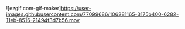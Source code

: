 ![ezgif com-gif-maker]https://user-images.githubusercontent.com/77099686/106281165-3175b400-6282-11eb-8516-21494f3d7b56.mov
